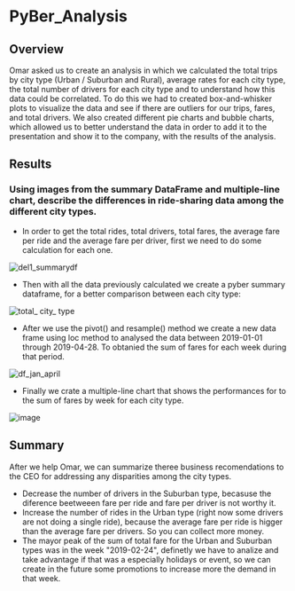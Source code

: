 # PyBer_Analysis

## Overview

Omar asked us to create an analysis in which we calculated the total trips by city type (Urban / Suburban and Rural), average rates for each city type, the total number of drivers for each city type and to understand how this data could be correlated.
To do this we had to created box-and-whisker plots to visualize the data and see if there are outliers for our trips, fares, and total drivers. We also created different pie charts and bubble charts, which allowed us to better understand the data in order to add it to the presentation and show it to the company, with the results of the analysis.


## Results


### Using images from the summary DataFrame and multiple-line chart, describe the differences in ride-sharing data among the different city types.

- In order to get the total rides, total drivers, total fares, the average fare per ride and the average fare per driver,  first we need to do some calculation for each one.   

![del1_summarydf](https://user-images.githubusercontent.com/87447639/133320878-15937d6f-59de-4159-8c36-081d42cf5008.PNG)
   
  
- Then with all the data previously calculated we create a pyber summary dataframe, for a better comparison between each city type:

![total_ city_ type](https://user-images.githubusercontent.com/87447639/133320706-f4fdcf55-d99d-4ffa-b7d7-5c7c1dfd9838.PNG)

- After we use the pivot() and resample() method we create a new data frame using loc method to analysed the data between 2019-01-01 through 2019-04-28. To obtanied the sum of fares for each week during that period.

![df_jan_april](https://user-images.githubusercontent.com/87447639/133320682-509e208a-011b-4f68-b1fd-598297c3fb5f.PNG)


- Finally we crate a multiple-line chart that shows the performances for to the sum of fares by week for each city type.  
   
![image](https://user-images.githubusercontent.com/87447639/133322666-3ae293e6-c9be-42ad-8daf-a9a173cc8aa4.png)


## Summary

After we help Omar, we can summarize theree business recomendations to the CEO for addressing any disparities among the city types.

- Decrease the number of drivers in the Suburban type, becasuse the diference beetweeen fare per ride and fare per driver is not worthy it. 
- Increase the number of rides in the Urban type (right now some drivers are not doing a single ride), because the average fare per ride is higger than the average fare per drivers. So you can collect more money.   
- The mayor peak of the sum of total fare for the Urban and Suburban types was in the week "2019-02-24", definetly we have to analize and take advantage if that was a especially holidays or event, so we can create in the future some promotions to increase more the demand in that week. 

